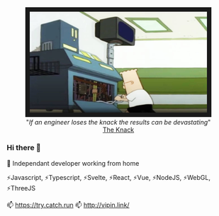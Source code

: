 
<!--
**diode/diode** is a ✨ _special_ ✨ repository because its `README.md` (this file) appears on your GitHub profile.

Here are some ideas to get you started:

- 🔭 I’m currently working on ...
- 🌱 I’m currently learning ...
- 👯 I’m looking to collaborate on ...
- 🤔 I’m looking for help with ...
- 💬 Ask me about ...
- 📫 How to reach me: ...
- 😄 Pronouns: ...
- ⚡ Fun fact: ...
-->

<div align="center">
<kbd>
  <img alt="The Knack" src="https://github.com/diode/diode/blob/main/knack.jpg" width="400" border="10">
</kbd>
  <div align="center">"<i>If an engineer loses the knack the results can be devastating</i>"</div>
  <div align="center"><a href="https://www.youtube.com/watch?v=g8vHhgh6oM0">The Knack</a></div>
  
</div>

### Hi there 👋

🔭 Independant developer working from home

⚡Javascript, ⚡Typescript, ⚡Svelte, ⚡React, ⚡Vue, ⚡NodeJS, ⚡WebGL, ⚡ThreeJS

📫 https://try.catch.run
📫 http://vipin.link/

